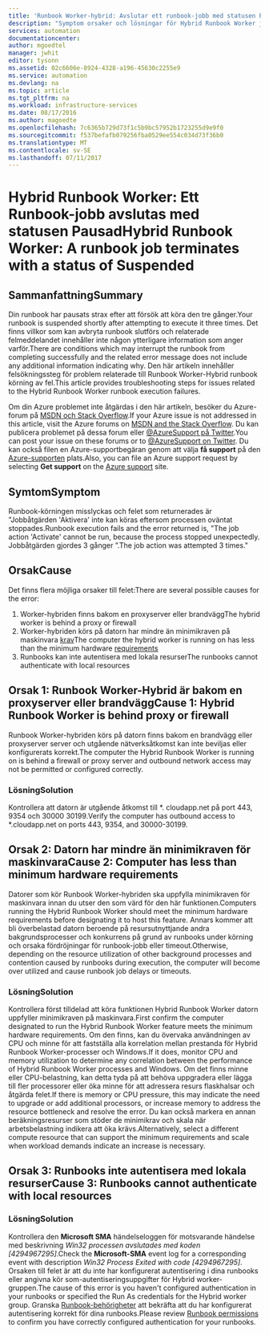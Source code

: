 ```yaml
---
title: 'Runbook Worker-hybrid: Avslutar ett runbook-jobb med statusen Pausad | Microsoft Docs'
description: "Symptom orsaker och lösningar för Hybrid Runbook Worker jobbfel avslutning."
services: automation
documentationcenter: 
author: mgoedtel
manager: jwhit
editor: tysonn
ms.assetid: 02c6606e-8924-4328-a196-45630c2255e9
ms.service: automation
ms.devlang: na
ms.topic: article
ms.tgt_pltfrm: na
ms.workload: infrastructure-services
ms.date: 08/17/2016
ms.author: magoedte
ms.openlocfilehash: 7c6365b729d73f1c5b9bc57952b1723255d9e9f0
ms.sourcegitcommit: f537befafb079256fba0529ee554c034d73f36b0
ms.translationtype: MT
ms.contentlocale: sv-SE
ms.lasthandoff: 07/11/2017
---
```

# <a name="hybrid-runbook-worker-a-runbook-job-terminates-with-a-status-of-suspended"></a><span data-ttu-id="0d231-103">Hybrid Runbook Worker: Ett Runbook-jobb avslutas med statusen Pausad</span><span class="sxs-lookup"><span data-stu-id="0d231-103">Hybrid Runbook Worker: A runbook job terminates with a status of Suspended</span></span>
## <a name="summary"></a><span data-ttu-id="0d231-104">Sammanfattning</span><span class="sxs-lookup"><span data-stu-id="0d231-104">Summary</span></span>
<span data-ttu-id="0d231-105">Din runbook har pausats strax efter att försök att köra den tre gånger.</span><span class="sxs-lookup"><span data-stu-id="0d231-105">Your runbook is suspended shortly after attempting to execute it three times.</span></span> <span data-ttu-id="0d231-106">Det finns villkor som kan avbryta runbook slutförs och relaterade felmeddelandet innehåller inte någon ytterligare information som anger varför.</span><span class="sxs-lookup"><span data-stu-id="0d231-106">There are conditions which may interrupt the runbook from completing successfully and the related error message does not include any additional information indicating why.</span></span> <span data-ttu-id="0d231-107">Den här artikeln innehåller felsökningssteg för problem relaterade till Runbook Worker-Hybrid runbook körning av fel.</span><span class="sxs-lookup"><span data-stu-id="0d231-107">This article provides troubleshooting steps for issues related to the Hybrid Runbook Worker runbook execution failures.</span></span>

<span data-ttu-id="0d231-108">Om din Azure problemet inte åtgärdas i den här artikeln, besöker du Azure-forum på [MSDN och Stack Overflow](https://azure.microsoft.com/support/forums/).</span><span class="sxs-lookup"><span data-stu-id="0d231-108">If your Azure issue is not addressed in this article, visit the Azure forums on [MSDN and the Stack Overflow](https://azure.microsoft.com/support/forums/).</span></span> <span data-ttu-id="0d231-109">Du kan publicera problemet på dessa forum eller [ @AzureSupport på Twitter](https://twitter.com/AzureSupport).</span><span class="sxs-lookup"><span data-stu-id="0d231-109">You can post your issue on these forums or to [@AzureSupport on Twitter](https://twitter.com/AzureSupport).</span></span> <span data-ttu-id="0d231-110">Du kan också filen en Azure-supportbegäran genom att välja **få support** på den [Azure-supporten](https://azure.microsoft.com/support/options/) plats.</span><span class="sxs-lookup"><span data-stu-id="0d231-110">Also, you can file an Azure support request by selecting **Get support** on the [Azure support](https://azure.microsoft.com/support/options/) site.</span></span>

## <a name="symptom"></a><span data-ttu-id="0d231-111">Symtom</span><span class="sxs-lookup"><span data-stu-id="0d231-111">Symptom</span></span>
<span data-ttu-id="0d231-112">Runbook-körningen misslyckas och felet som returnerades är ”Jobbåtgärden 'Aktivera' inte kan köras eftersom processen oväntat stoppades.</span><span class="sxs-lookup"><span data-stu-id="0d231-112">Runbook execution fails and the error returned is, "The job action 'Activate' cannot be run, because the process stopped unexpectedly.</span></span> <span data-ttu-id="0d231-113">Jobbåtgärden gjordes 3 gånger ”.</span><span class="sxs-lookup"><span data-stu-id="0d231-113">The job action was attempted 3 times."</span></span>

## <a name="cause"></a><span data-ttu-id="0d231-114">Orsak</span><span class="sxs-lookup"><span data-stu-id="0d231-114">Cause</span></span>
<span data-ttu-id="0d231-115">Det finns flera möjliga orsaker till felet:</span><span class="sxs-lookup"><span data-stu-id="0d231-115">There are several possible causes for the error:</span></span> 

1. <span data-ttu-id="0d231-116">Worker-hybriden finns bakom en proxyserver eller brandvägg</span><span class="sxs-lookup"><span data-stu-id="0d231-116">The hybrid worker is behind a proxy or firewall</span></span>
2. <span data-ttu-id="0d231-117">Worker-hybriden körs på datorn har mindre än minimikraven på maskinvara [krav](automation-hybrid-runbook-worker.md#hybrid-runbook-worker-requirements)</span><span class="sxs-lookup"><span data-stu-id="0d231-117">The computer the hybrid worker is running on has less than the minimum hardware [requirements](automation-hybrid-runbook-worker.md#hybrid-runbook-worker-requirements)</span></span> 
3. <span data-ttu-id="0d231-118">Runbooks kan inte autentisera med lokala resurser</span><span class="sxs-lookup"><span data-stu-id="0d231-118">The runbooks cannot authenticate with local resources</span></span>

## <a name="cause-1-hybrid-runbook-worker-is-behind-proxy-or-firewall"></a><span data-ttu-id="0d231-119">Orsak 1: Runbook Worker-Hybrid är bakom en proxyserver eller brandvägg</span><span class="sxs-lookup"><span data-stu-id="0d231-119">Cause 1: Hybrid Runbook Worker is behind proxy or firewall</span></span>
<span data-ttu-id="0d231-120">Runbook Worker-hybriden körs på datorn finns bakom en brandvägg eller proxyserver server och utgående nätverksåtkomst kan inte beviljas eller konfigurerats korrekt.</span><span class="sxs-lookup"><span data-stu-id="0d231-120">The computer the Hybrid Runbook Worker is running on is behind a firewall or proxy server and outbound network access may not be permitted or configured correctly.</span></span>

### <a name="solution"></a><span data-ttu-id="0d231-121">Lösning</span><span class="sxs-lookup"><span data-stu-id="0d231-121">Solution</span></span>
<span data-ttu-id="0d231-122">Kontrollera att datorn är utgående åtkomst till *. cloudapp.net på port 443, 9354 och 30000 30199.</span><span class="sxs-lookup"><span data-stu-id="0d231-122">Verify the computer has outbound access to *.cloudapp.net on ports 443, 9354, and 30000-30199.</span></span> 

## <a name="cause-2-computer-has-less-than-minimum-hardware-requirements"></a><span data-ttu-id="0d231-123">Orsak 2: Datorn har mindre än minimikraven för maskinvara</span><span class="sxs-lookup"><span data-stu-id="0d231-123">Cause 2: Computer has less than minimum hardware requirements</span></span>
<span data-ttu-id="0d231-124">Datorer som kör Runbook Worker-hybriden ska uppfylla minimikraven för maskinvara innan du utser den som värd för den här funktionen.</span><span class="sxs-lookup"><span data-stu-id="0d231-124">Computers running the Hybrid Runbook Worker should meet the minimum hardware requirements before designating it to host this feature.</span></span> <span data-ttu-id="0d231-125">Annars kommer att bli överbelastad datorn beroende på resursutnyttjande andra bakgrundsprocesser och konkurrens på grund av runbooks under körning och orsaka fördröjningar för runbook-jobb eller timeout.</span><span class="sxs-lookup"><span data-stu-id="0d231-125">Otherwise, depending on the resource utilization of other background processes and contention caused by runbooks during execution, the computer will become over utilized and cause runbook job delays or timeouts.</span></span> 

### <a name="solution"></a><span data-ttu-id="0d231-126">Lösning</span><span class="sxs-lookup"><span data-stu-id="0d231-126">Solution</span></span>
<span data-ttu-id="0d231-127">Kontrollera först tilldelad att köra funktionen Hybrid Runbook Worker datorn uppfyller minimikraven på maskinvara.</span><span class="sxs-lookup"><span data-stu-id="0d231-127">First confirm the computer designated to run the Hybrid Runbook Worker feature meets the minimum hardware requirements.</span></span>  <span data-ttu-id="0d231-128">Om den finns, kan du övervaka användningen av CPU och minne för att fastställa alla korrelation mellan prestanda för Hybrid Runbook Worker-processer och Windows.</span><span class="sxs-lookup"><span data-stu-id="0d231-128">If it does, monitor CPU and memory utilization to determine any correlation between the performance of Hybrid Runbook Worker processes and Windows.</span></span>  <span data-ttu-id="0d231-129">Om det finns minne eller CPU-belastning, kan detta tyda på att behöva uppgradera eller lägga till fler processorer eller öka minne för att adressera resurs flaskhalsar och åtgärda felet.</span><span class="sxs-lookup"><span data-stu-id="0d231-129">If there is memory or CPU pressure, this may indicate the need to upgrade or add additional processors, or increase memory to address the resource bottleneck and resolve the error.</span></span> <span data-ttu-id="0d231-130">Du kan också markera en annan beräkningsresurser som stöder de minimikrav och skala när arbetsbelastning indikera att öka krävs.</span><span class="sxs-lookup"><span data-stu-id="0d231-130">Alternatively, select a different compute resource that can support the minimum requirements and scale when workload demands indicate an increase is necessary.</span></span>         

## <a name="cause-3-runbooks-cannot-authenticate-with-local-resources"></a><span data-ttu-id="0d231-131">Orsak 3: Runbooks inte autentisera med lokala resurser</span><span class="sxs-lookup"><span data-stu-id="0d231-131">Cause 3: Runbooks cannot authenticate with local resources</span></span>
### <a name="solution"></a><span data-ttu-id="0d231-132">Lösning</span><span class="sxs-lookup"><span data-stu-id="0d231-132">Solution</span></span>
<span data-ttu-id="0d231-133">Kontrollera den **Microsoft SMA** händelseloggen för motsvarande händelse med beskrivning *Win32 processen avslutades med koden [4294967295]*.</span><span class="sxs-lookup"><span data-stu-id="0d231-133">Check the **Microsoft-SMA** event log for a corresponding event with description *Win32 Process Exited with code [4294967295]*.</span></span>  <span data-ttu-id="0d231-134">Orsaken till felet är att du inte har konfigurerat autentisering i dina runbooks eller angivna kör som-autentiseringsuppgifter för Hybrid worker-gruppen.</span><span class="sxs-lookup"><span data-stu-id="0d231-134">The cause of this error is you haven't configured authentication in your runbooks or specified the Run As credentials for the Hybrid worker group.</span></span>  <span data-ttu-id="0d231-135">Granska [Runbook-behörigheter](automation-hybrid-runbook-worker.md#runbook-permissions) att bekräfta att du har konfigurerat autentisering korrekt för dina runbooks.</span><span class="sxs-lookup"><span data-stu-id="0d231-135">Please review [Runbook permissions](automation-hybrid-runbook-worker.md#runbook-permissions) to confirm you have correctly configured authentication for your runbooks.</span></span>  

